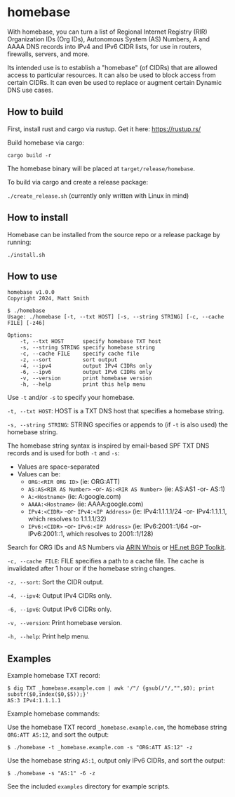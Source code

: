 # homebase

With homebase, you can turn a list of Regional Internet Registry (RIR) Organization IDs (Org IDs), Autonomous System (AS) Numbers, A and AAAA DNS records into IPv4 and IPv6 CIDR lists, for use in routers, firewalls, servers, and more.

Its intended use is to establish a "homebase" (of CIDRs) that are allowed access to particular resources.  It can also be used to block access from certain CIDRs.  It can even be used to replace or augment certain Dynamic DNS use cases.

## How to build

First, install rust and cargo via rustup.  Get it here:
https://rustup.rs/

Build homebase via cargo:

`cargo build -r`

The homebase binary will be placed at `target/release/homebase`.

To build via cargo and create a release package:

`./create_release.sh` (currently only written with Linux in mind)

## How to install

Homebase can be installed from the source repo or a release package by running:

`./install.sh`

## How to use

```
homebase v1.0.0
Copyright 2024, Matt Smith

$ ./homebase
Usage: ./homebase [-t, --txt HOST] [-s, --string STRING] [-c, --cache FILE] [-z46]

Options:
    -t, --txt HOST      specify homebase TXT host
    -s, --string STRING specify homebase string
    -c, --cache FILE    specify cache file
    -z, --sort          sort output
    -4, --ipv4          output IPv4 CIDRs only
    -6, --ipv6          output IPv6 CIDRs only
    -v, --version       print homebase version
    -h, --help          print this help menu
```

Use `-t` and/or `-s` to specify your homebase.

`-t, --txt HOST`: HOST is a TXT DNS host that specifies a homebase string.

`-s, --string STRING`: STRING specifies or appends to (if `-t` is also used) the homebase string.

The homebase string syntax is inspired by email-based SPF TXT DNS records and is used for both `-t` and `-s`:

- Values are space-separated
- Values can be:
  - `ORG:<RIR ORG ID>` (ie: ORG:ATT)
  - `AS:AS<RIR AS Number>` -or- `AS:<RIR AS Number>` (ie: AS:AS1 -or- AS:1)
  - `A:<Hostname>` (ie: A:google.com)
  - `AAAA:<Hostname>` (ie: AAAA:google.com)
  - `IPv4:<CIDR>` -or- `IPv4:<IP Address>` (ie: IPv4:1.1.1.1/24 -or- IPv4:1.1.1.1, which resolves to 1.1.1.1/32)
  - `IPv6:<CIDR>` -or- `IPv6:<IP Address>` (ie: IPv6:2001::1/64 -or- IPv6:2001::1, which resolves to 2001::1/128)

Search for ORG IDs and AS Numbers via [ARIN Whois](https://search.arin.net/rdap/) or [HE.net BGP Toolkit](https://bgp.he.net).

`-c, --cache FILE`: FILE specifies a path to a cache file.  The cache is invalidated after 1 hour or if the homebase string changes.

`-z, --sort`: Sort the CIDR output.

`-4, --ipv4`: Output IPv4 CIDRs only.

`-6, --ipv6`: Output IPv6 CIDRs only.

`-v, --version`: Print homebase version.

`-h, --help`: Print help menu.

## Examples

Example homebase TXT record:

```
$ dig TXT _homebase.example.com | awk '/"/ {gsub(/"/,"",$0); print substr($0,index($0,$5));}'
AS:3 IPv4:1.1.1.1
```

Example homebase commands:

Use the homebase TXT record `_homebase.example.com`, the homebase string `ORG:ATT AS:12`, and sort the output:
```
$ ./homebase -t _homebase.example.com -s "ORG:ATT AS:12" -z
```

Use the homebase string `AS:1`, output only IPv6 CIDRs, and sort the output:
```
$ ./homebase -s "AS:1" -6 -z
```

See the included `examples` directory for example scripts.